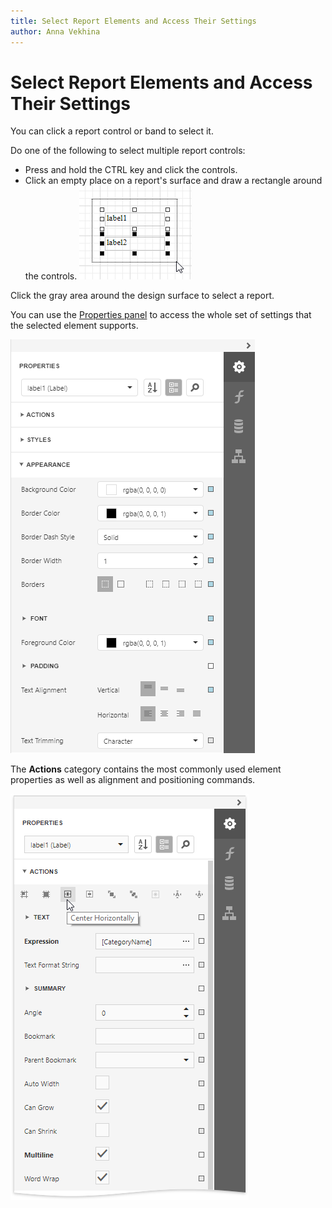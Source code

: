 ```yaml
---
title: Select Report Elements and Access Their Settings
author: Anna Vekhina
---
```

# Select Report Elements and Access Their Settings

You can click a report control or band to select it. 

Do one of the following to select multiple report controls:
* Press and hold the CTRL key and click the controls.
* Click an empty place on a report's surface and draw a rectangle around the controls.
    ![](../../../../images/eurd-web-select-multiple-report-controls.png)

Click the gray area around the design surface to select a report.

You can use the [Properties panel](../../report-designer-tools/ui-panels/properties-panel.md) to access the whole set of settings that the selected element supports.

![](../../../../images/eurd-web-label-appearance.png)

The **Actions** category contains the most commonly used element properties as well as alignment and positioning commands.

![](../../../../images/eurd-web-actions-category.png)

